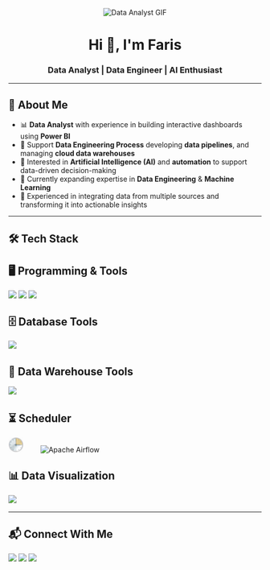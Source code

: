 <!-- Banner / Header -->
<p align="center">
  <img src="https://media.giphy.com/media/to9ZCSI7FZKPhSADo5/giphy.gif" width="400" alt="Data Analyst GIF"/>
</p>

<h1 align="center">Hi 👋, I'm Faris</h1>
<h3 align="center">Data Analyst | Data Engineer | AI Enthusiast</h3>

---

## 📌 About Me

- 📊 **Data Analyst** with experience in building interactive dashboards using **Power BI**  
- 🔄 Support **Data Engineering Process** developing **data pipelines**, and managing **cloud data warehouses**  
- 🤖 Interested in **Artificial Intelligence (AI)** and **automation** to support data-driven decision-making  
- 🌱 Currently expanding expertise in **Data Engineering** & **Machine Learning**  
- 🚀 Experienced in integrating data from multiple sources and transforming it into actionable insights  

---


## 🛠 Tech Stack

## 🖥 Programming & Tools
<p>
  <img src="https://www.vectorlogo.zone/logos/python/python-ar21.svg" height="40"/>
  <img src="https://www.vectorlogo.zone/logos/jupyter/jupyter-ar21.svg" height="40"/>
  <img src="https://code.visualstudio.com/assets/images/code-stable.png" height="40"/>
</p>

## 🗄 Database Tools
<p>
  <img src="https://www.vectorlogo.zone/logos/postgresql/postgresql-ar21.svg" height="40"/>
</p>

## 🏢 Data Warehouse Tools
<p>
  <img src="https://www.vectorlogo.zone/logos/google_bigquery/google_bigquery-ar21.svg" height="40"/>
</p>

## ⏳ Scheduler
<p>
  <img src="./windows-task-scheduler.jpeg" height="30" alt="Windows Task Scheduler Logo" style="margin-right: 30px;"/>
  <img src="https://upload.wikimedia.org/wikipedia/commons/d/de/AirflowLogo.png" height="30" alt="Apache Airflow"/>
</p>


## 📊 Data Visualization
<p>
  <img src="https://www.vectorlogo.zone/logos/microsoft_powerbi/microsoft_powerbi-ar21.svg" height="100"/>
</p>

---

## 📬 Connect With Me
<p>
  <a href="mailto:m.alfarisy797@gmail.com"><img src="https://cdn.worldvectorlogo.com/logos/official-gmail-icon-2020-.svg" width="30"/></a>
  <a href="https://www.linkedin.com/in/m-alfarisy97/"><img src="https://cdn.worldvectorlogo.com/logos/linkedin-icon-2.svg" width="30"/></a>
  <a href="https://public.tableau.com/app/profile/muhammad.al.farisy6147"><img src="https://cdn.worldvectorlogo.com/logos/tableau-software.svg" width="80"/></a>
</p>
